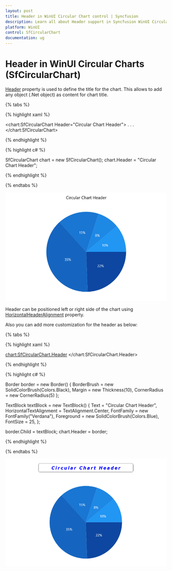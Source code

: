 ```yaml
---
layout: post
title: Header in WinUI Circular Chart control | Syncfusion
description: Learn all about Header support in Syncfusion WinUI Circular Charts (SfCircularChart) control, its elements and more details.
platform: WinUI
control: SfCircularChart
documentation: ug
---
```


# Header in WinUI Circular Charts (SfCircularChart)

[Header]() property is used to define the title for the chart. This allows to add any object (.Net object) as content for chart title. 

{% tabs %}

{% highlight xaml %}

<chart:SfCircularChart Header="Circular Chart Header">
. . .
</chart:SfCircularChart>

{% endhighlight %}

{% highlight c# %}

SfCircularChart chart = new SfCircularChart();
chart.Header = "Circular Chart Header";

{% endhighlight %}

{% endtabs %}

![WinUI Circular Chart with Header](Header_Images/WinUI_Circular_chart_Header.png)


Header can be positioned left or right side of the chart using [HorizontalHeaderAlignment]() property.

Also you can add more customization for the header as below: 

{% tabs %}

{% highlight xaml %}

<chart:SfCircularChart.Header>
    <Border BorderThickness="0.5" BorderBrush="Black" Margin="10" CornerRadius="5">
        <TextBlock Text="Circular Chart Header"
                   Margin="5" 
                   HorizontalTextAlignment="Center"
                   FontFamily="Verdana" FontSize="14" 
                   Foreground="Blue">
        </TextBlock>
    </Border>
</chart:SfCircularChart.Header>

{% endhighlight %}

{% highlight c# %}

Border border = new Border()
{
    BorderBrush = new SolidColorBrush(Colors.Black),
    Margin = new Thickness(10),
    CornerRadius = new CornerRadius(5)
};

TextBlock textBlock = new TextBlock()
{
    Text = "Circular Chart Header",
    HorizontalTextAlignment = TextAlignment.Center,
    FontFamily = new FontFamily("Verdana"),
    Foreground = new SolidColorBrush(Colors.Blue),
    FontSize = 25,
};

border.Child = textBlock;
chart.Header = border;

{% endhighlight %}

{% endtabs %}

![Customizing Header of WinUI Circular Chart](Header_Images/WinUI_Circular_chart_Header_customization.png)